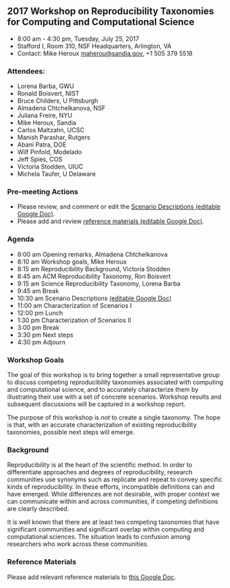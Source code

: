## 2017 Workshop on Reproducibility Taxonomies for Computing and Computational Science
- 8:00 am - 4:30 pm, Tuesday, July 25, 2017
- Stafford I, Room 310, NSF Headquarters, Arlington, VA
- Contact: Mike Heroux <maherou@sandia.gov>, +1 505 379 5518

### Attendees:
- Lorena Barba, GWU
- Ronald Boisvert, NIST
- Bruce Childers, U Pittsburgh
- Almadena Chtchelkanova, NSF
- Juliana Freire, NYU
- Mike Heroux, Sandia
- Carlos Maltzahn, UCSC
- Manish Parashar, Rutgers
- Abani Patra, DOE
- Wilf Pinfold, Modelado
- Jeff Spies, COS
- Victoria Stodden, UIUC
- Michela Taufer, U Delaware

### Pre-meeting Actions

- Please review, and comment or edit the [Scenario Descriptions (editable Google Doc)](https://docs.google.com/document/d/16E2_xW7QjT9MW9juSxvFwTPyBbFDJHfH7VVNC9yQmec/edit?usp=sharing).
- Please add and review [reference materials (editable Google Doc)](https://docs.google.com/document/d/1Ef_gsG0zB15m8spLvKS5EBaohwKofboiClmswFXTk1I/edit?usp=sharing).

### Agenda

-  8:00 am Opening remarks, Almadena Chtchelkanova
-  8:10 am Workshop goals, Mike Heroux
-  8:15 am Reproducibility Background, Victoria Stodden
-  8:45 am ACM Reproducibility Taxonomy, Ron Boisvert
-  9:15 am Science Reproducibility Taxonomy, Lorena Barba
-  9:45 am Break
- 10:30 am Scenario Descriptions [(editable Google Doc)](https://docs.google.com/document/d/16E2_xW7QjT9MW9juSxvFwTPyBbFDJHfH7VVNC9yQmec/edit?usp=sharing)
- 11:00 am Characterization of Scenarios I
- 12:00 pm Lunch
-  1:30 pm Characterization of Scenarios II
-  3:00 pm Break
-  3:30 pm Next steps
-  4:30 pm Adjourn

### Workshop Goals
The goal of this workshop is to bring together a small representative group to discuss competing reproducibility taxonomies associated with computing and computational science, and to accurately characterize them by illustrating their use with a set of concrete scenarios.  Workshop results and subsequent discussions will be captured in a workshop report.  

The purpose of this workshop is *not* to create a single taxonomy.  The hope is that, with an accurate characterization of existing reproducibility taxonomies, possible next steps will emerge.


### Background
Reproducibility is at the heart of the scientific method.  In order to differentiate approaches and degrees of reproducibility, research communities use synonyms such as replicate and repeat to convey specific kinds of reproducibility.  In these efforts, incompatible definitions can and have emerged.  While differences are not desirable, with proper context we can communicate within and across communities, if competing definitions are clearly described.

It is well known that there are at least two competing taxonomies that have significant communities and significant overlap within computing and computational sciences.  The situation leads to confusion among researchers who work across these communities.

### Reference Materials
Please add relevant reference materials to [this Google Doc](https://docs.google.com/document/d/1Ef_gsG0zB15m8spLvKS5EBaohwKofboiClmswFXTk1I/edit?usp=sharing).
